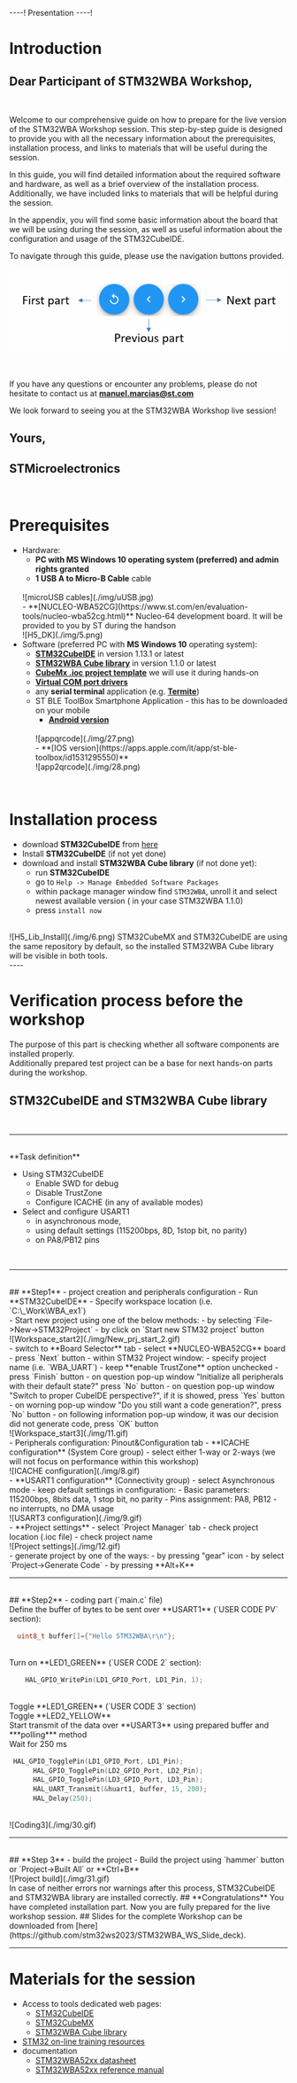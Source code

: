 ----!
Presentation
----!

# Introduction
## Dear Participant of STM32WBA Workshop,
<br>

Welcome to our comprehensive guide on how to prepare for the live version of the STM32WBA Workshop session. This step-by-step guide is designed to provide you with all the necessary information about the prerequisites, installation process, and links to materials that will be useful during the session.

In this guide, you will find detailed information about the required software and hardware, as well as a brief overview of the installation process. Additionally, we have included links to materials that will be helpful during the session.


In the appendix, you will find some basic information about the board that we will be using during the session, as well as useful information about the configuration and usage of the STM32CubeIDE.
<br>

To navigate through this guide, please use the navigation buttons provided.
<br>

  ![navigation](./img/navigation.gif)

<br>

If you have any questions or encounter any problems, please do not hesitate to contact us at  **[manuel.marcias@st.com](manuel.marcias@st.com)**

We look forward to seeing you at the STM32WBA Workshop live session!
<br>

## Yours,
## STMicroelectronics 
<br>

# Prerequisites
- Hardware:
  - **PC with MS Windows 10 operating system (preferred) and admin rights granted**
  - **1 USB A to Micro-B Cable** cable 
  <br>
  ![microUSB cables](./img/uUSB.jpg)
  <br>
  - **[NUCLEO-WBA52CG](https://www.st.com/en/evaluation-tools/nucleo-wba52cg.html)** Nucleo-64 development board.
  It will be provided to you by ST during the handson 
  <br>
  ![H5_DK](./img/5.png)
  <br>
- Software (preferred PC with **MS Windows 10** operating system):
  - **[STM32CubeIDE](https://www.st.com/en/development-tools/stm32cubeide.html)** in version 1.13.1 or latest
  - **[STM32WBA Cube library](https://www.st.com/en/embedded-software/stm32cubewba.html)** in version 1.1.0 or latest
  - **[CubeMx .ioc project template](https://github.com/stm32ws2023/WBA_WS_ioc)** we will use it during hands-on
  - **[Virtual COM port drivers](https://www.st.com/en/development-tools/stsw-stm32102.html)**
  -  any **serial terminal** application (e.g. **[Termite](https://termite.software.informer.com/3.4/)**)
  - ST BLE ToolBox Smartphone Application - this has to be downloaded on your mobile
    - **[Android version](https://play.google.com/store/apps/details?id=com.st.dit.stbletoolbox&hl=it&gl=US&pli=1)**
    <br>
    ![appqrcode](./img/27.png)
    <br>
    - **[IOS version](https://apps.apple.com/it/app/st-ble-toolbox/id1531295550)**
    <br>
    ![app2qrcode](./img/28.png)
    <br>

<br>

# Installation process
- download **STM32CubeIDE** from [here](https://www.st.com/en/development-tools/stm32cubeide.html)
- Install **STM32CubeIDE** (if not yet done)
- download and install **STM32WBA Cube library** (if not done yet):
  - run **STM32CubeIDE**
  - go to `Help -> Manage Embedded Software Packages`
  - within package manager window find `STM32WBA`, unroll it and select newest available version ( in your case STM32WBA 1.1.0)
  - press `install now`
<br>
![H5_Lib_Install](./img/6.png)

<ainfo>
STM32CubeMX and STM32CubeIDE are using the same repository by default, so the installed STM32WBA Cube library will be visible in both tools.
</ainfo>


<br>
----


# Verification process before the workshop
The purpose of this part is checking whether all software components are installed properly.
<br>
Additionally prepared test project can be a base for next hands-on parts during the workshop.

## **STM32CubeIDE and STM32WBA Cube library**
<br>

----

<br>
**Task definition**
<br>

- Using STM32CubeIDE
  - Enable SWD for debug
  - Disable TrustZone
  - Configure ICACHE (in any of available modes)
- Select and configure USART1
  - in asynchronous mode,
  - using default settings (115200bps, 8D, 1stop bit, no parity) 
  - on PA8/PB12 pins
<br>

----

<br>
## **Step1** - project creation and peripherals configuration
 - Run **STM32CubeIDE**
 - Specify workspace location (i.e. `C:\_Work\WBA_ex1`)

<br>
- Start new project using one of the below methods:
  - by selecting `File->New->STM32Project` 
  - by click on `Start new STM32 project` button
  <br>
  ![Workspace_start2](./img/New_prj_start_2.gif)
<br>
- switch to **Board Selector** tab
- select **NUCLEO-WBA52CG** board
- press `Next` button
- within STM32 Project window:
  - specify project name (i.e. `WBA_UART`)
  - keep **enable TrustZone** option unchecked
  - press `Finish` button
  - on question pop-up window "Initialize all peripherals with their default state?" press `No` button 
  - on question pop-up window "Switch to proper CubeIDE perspective?", if it is showed, press `Yes` button 
  - on worning pop-up window "Do you still want a code generation?", press `No` button 
  - on following information pop-up window, it was our decision did not generate code, press `OK` button 
  <br>
   ![Workspace_start3](./img/11.gif)
<br>
- Peripherals configuration: Pinout&Configuration tab
- **ICACHE configuration** (System Core group)
  - select either 1-way or 2-ways (we will not focus on performance within this workshop)
  <br>
  ![ICACHE configuration](./img/8.gif)
  <br>
- **USART1 configuration** (Connectivity group)
  - select Asynchronous mode
  - keep default settings in configuration:
    - Basic parameters: 115200bps, 8bits data, 1 stop bit, no parity
    - Pins assignment: PA8, PB12
    - no interrupts, no DMA usage
  <br>
    ![USART3 configuration](./img/9.gif)
<br>
- **Project settings**
  - select `Project Manager` tab
  - check project location (.ioc file)
  - check project name
<br>
   ![Project settings](./img/12.gif)
<br>
  - generate project by one of the ways:
    - by pressing "gear" icon
    - by select `Project->Generate Code`
    - by pressing **Alt+K**

----

<br>
## **Step2** - coding part (`main.c` file)
<br>
Define the buffer of bytes to be sent over **USART1** (`USER CODE PV` section):
<br>

```c
  uint8_t buffer[]={"Hello STM32WBA\r\n"};
```

<br>
Turn on **LED1_GREEN** (`USER CODE 2` section):
<br>

```c
    HAL_GPIO_WritePin(LD1_GPIO_Port, LD1_Pin, 1);
```

<br>
Toggle **LED1_GREEN** (`USER CODE 3` section)
<br>
Toggle **LED2_YELLOW** 
<br>
Start transmit of the data over **USART3** using prepared buffer and ***polling*** method
<br>
Wait for 250 ms
<br>

```c
 HAL_GPIO_TogglePin(LD1_GPIO_Port, LD1_Pin);
	  HAL_GPIO_TogglePin(LD2_GPIO_Port, LD2_Pin);
	  HAL_GPIO_TogglePin(LD3_GPIO_Port, LD3_Pin);
	  HAL_UART_Transmit(&huart1, buffer, 15, 200);
	  HAL_Delay(250);
```

<br>
![Coding3](./img/30.gif)
<br>

----

<br>
## **Step 3** - build the project
- Build the project using `hammer` button or `Project->Built All` or **Ctrl+B**
<br>
![Project build](./img/31.gif)
<br>

<ainfo>
In case of neither errors nor warnings after this process, STM32CubeIDE and STM32WBA library are installed correctly.
</ainfo>


<ainfo>
## **Congratulations** You have completed installation part. Now you are fully prepared for the live workshop session. 
</ainfo>

<ainfo>
## Slides for the complete Workshop can be downloaded from [here](https://github.com/stm32ws2023/STM32WBA_WS_Slide_deck). 
</ainfo>

----

# Materials for the session
- Access to tools dedicated web pages:
  - [STM32CubeIDE](https://www.st.com/en/development-tools/stm32cubeide.html)
  - [STM32CubeMX](https://www.st.com/en/development-tools/stm32cubemx.html)
  - [STM32WBA Cube library](https://www.st.com/en/embedded-software/stm32cubewba.html)
- [STM32 on-line training resources](https://www.st.com/content/st_com/en/support/learning/stm32-education/stm32-moocs.html)
- documentation
  - [STM32WBA52xx datasheet](https://www.st.com/resource/en/datasheet/stm32wba52ce.pdf)
  - [STM32WBA52xx reference manual](https://www.st.com/resource/en/reference_manual/rm0493-multiprotocol-wireless-bluetooth-lowenergy-armbased-32bit-mcu-stmicroelectronics.pdf)



